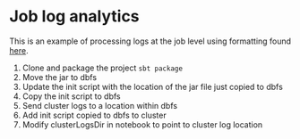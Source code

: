 # Job log analytics
This is an example of processing logs at the job level using formatting found [here](https://github.com/jahubba/DatabricksUtilities/tree/master/src/main/scala/jahubba/databricks/spark/listener).  
1.  Clone and package the project
```sbt package```
2.  Move the jar to dbfs
3.  Update the init script with the location of the jar file just copied to dbfs
4.  Copy the init script to dbfs 
5.  Send cluster logs to a location within dbfs
6.  Add init script copied to dbfs to cluster
7.  Modify clusterLogsDir in notebook to point to cluster log location
